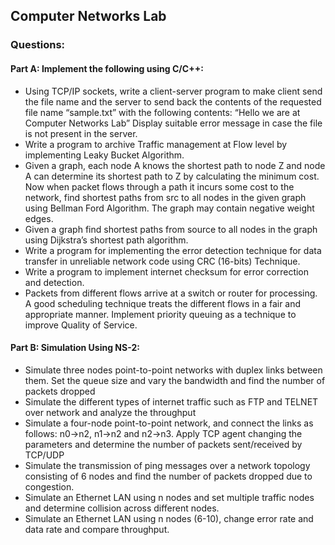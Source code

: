 ## Computer Networks Lab

### Questions:
#### Part A: Implement the following using C/C++:

- Using TCP/IP sockets, write a client-server program to make client send the file name and the server to send back the contents of the requested file name “sample.txt” with the following contents: “Hello we are at Computer Networks Lab”  Display suitable error message in case the file is not present in the server.
- Write a program to archive Traffic management at Flow level by implementing Leaky Bucket Algorithm.
- Given a graph, each node A knows the shortest path to node Z and node A can determine its shortest path to Z by calculating the minimum cost. Now when packet flows through a path it incurs some cost to the network, find shortest paths from src to all nodes in the given graph using Bellman Ford Algorithm. The graph may contain negative weight edges.
- Given a graph find shortest paths from source to all nodes in the graph using Dijkstra’s shortest path algorithm.
- Write a program for implementing the error detection technique for data transfer in unreliable network code using CRC (16-bits) Technique.
- Write a program to implement internet checksum for error correction and detection.
- Packets from different flows arrive at a switch or router for processing. A good scheduling technique treats the different flows in a fair and  appropriate manner. Implement priority queuing as a technique to improve Quality of Service.

#### Part B: Simulation Using NS-2:

- Simulate three nodes point-to-point networks with duplex links between them. Set the queue size and vary the bandwidth and find the number of packets dropped
- Simulate the different types of internet traffic such as FTP and TELNET over network and analyze the throughput
- Simulate a four-node point-to-point network, and connect the links as follows: n0->n2, n1->n2 and n2->n3. Apply TCP agent changing the parameters and determine the number of packets sent/received by TCP/UDP
- Simulate the transmission of ping messages over a network topology consisting of 6 nodes and find the number of packets dropped due to congestion.
- Simulate an Ethernet LAN using n nodes and set multiple traffic nodes and determine collision across different nodes.
- Simulate an Ethernet LAN using n nodes (6-10), change error rate and data rate and compare throughput.
